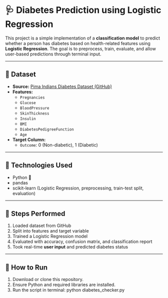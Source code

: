 # 🩺 Diabetes Prediction using Logistic Regression

This project is a simple implementation of a **classification model** to predict whether a person has diabetes based on health-related features using **Logistic Regression**. The goal is to preprocess, train, evaluate, and allow user-based predictions through terminal input.

---

## 📁 Dataset

- **Source:** [Pima Indians Diabetes Dataset (GitHub)](https://raw.githubusercontent.com/plotly/datasets/master/diabetes.csv)
- **Features:**
  - `Pregnancies`
  - `Glucose`
  - `BloodPressure`
  - `SkinThickness`
  - `Insulin`
  - `BMI`
  - `DiabetesPedigreeFunction`
  - `Age`
- **Target Column:**
  - `Outcome`: 0 (Non-diabetic), 1 (Diabetic)

---

## 🔧 Technologies Used

- Python 🐍
- pandas
- scikit-learn (Logistic Regression, preprocessing, train-test split, evaluation)

---

## 🚀 Steps Performed

1. Loaded dataset from GitHub
2. Split into features and target variable
3. Trained a Logistic Regression model
4. Evaluated with accuracy, confusion matrix, and classification report
5. Took real-time **user input** and predicted diabetes status

---

## 📌 How to Run

1. Download or clone this repository.
2. Ensure Python and required libraries are installed.
3. Run the script in terminal: python diabetes_checker.py

